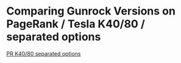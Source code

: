 # Comparing Gunrock Versions on PageRank / Tesla K40/80 / separated options

[PR K40/80 separated options](https://raw.githubusercontent.com/gunrock/io/master/plots/gunrock_version_compare_pr_Tesla_K40_80_undirected_pull_table.html ':include :type=markdown')
